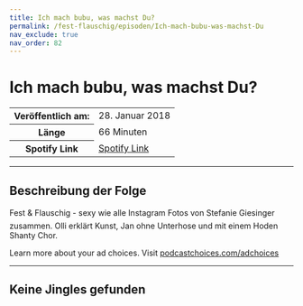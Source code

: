 ```yaml
---
title: Ich mach bubu, was machst Du?
permalink: /fest-flauschig/episoden/Ich-mach-bubu-was-machst-Du
nav_exclude: true
nav_order: 82
---
```


# Ich mach bubu, was machst Du?
<table class="resp-table dcf-table dcf-table-responsive dcf-table-bordered dcf-table-striped dcf-w-100%">
                    <tbody>
                        <tr>
                            <th scope="row">Veröffentlich am:</th>
                            <td data-label="Veröffentlich am:">28. Januar 2018</td>
                        </tr>
                        <tr>
                            <th scope="row">Länge </th>
                            <td data-label="Länge ">66 Minuten</td>
                        </tr><tr>
                                <th scope="row">Spotify Link</th>
                                <td data-label="Spotify Link"><a href="https://open.spotify.com/episode/4I0u81sHOwrWT1nGW69lMu">Spotify Link</a></td>
                            </tr></tbody>
                </table>

***

## Beschreibung der Folge

<div>
Fest &amp; Flauschig - sexy wie alle Instagram Fotos von Stefanie Giesinger zusammen. Olli erklärt Kunst, Jan ohne Unterhose und mit einem Hoden Shanty Chor.<p> </p><p>Learn more about your ad choices. Visit <a href="https://podcastchoices.com/adchoices">podcastchoices.com/adchoices</a></p>  
</div>

***

## Keine Jingles gefunden